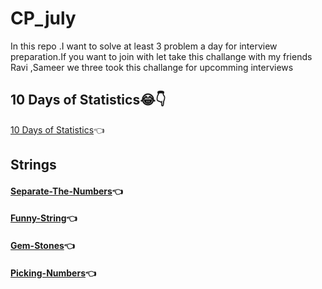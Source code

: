 # CP_july
In this repo .I want to solve at least 3 problem a day  for interview preparation.If you want to join with let take this challange with my friends Ravi ,Sameer we three took this challange for  upcomming interviews
## 10 Days of Statistics😂👇
[10 Days of Statistics](https://github.com/kadambarigirish/cp_july/tree/main/10%20Days%20of%20Statistics)👈


## Strings

#### [Separate-The-Numbers](https://github.com/kadambarigirish/cp_july/tree/main/separate-the-numbers-English)👈
#### [Funny-String](https://github.com/kadambarigirish/cp_july/tree/main/funny-string)👈
#### [Gem-Stones](https://github.com/kadambarigirish/cp_july/tree/main/Gem-Stones)👈
#### [Picking-Numbers](https://github.com/kadambarigirish/cp_july/tree/main/Picking-Number)👈
